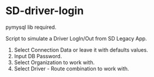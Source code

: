 # SD-driver-login
pymysql lib required.

Script to simulate a Driver LogIn/Out from SD Legacy App.

1. Select Connection Data or leave it with defaults values.
2. Input DB Password.
3. Select Organization to work with.
4. Select Driver - Route combination to work with.
